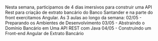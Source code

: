 Nesta semana, participamos de 4 dias imersivos para construir uma API Rest para criação de extrato bancário do Banco Santander e na parte do front exercitamos Angular.
As 3 aulas ao longo da semana:
02/05 - Preparando os Ambientes de Desenvolvimento
03/05 - Abstraindo o Domínio Bancário em Uma API REST com Java
04/05 - Construindo um Front-end Angular de Extrato Bancário
